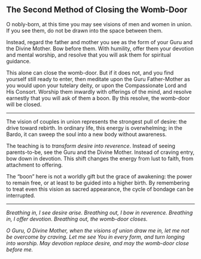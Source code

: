 ## The Second Method of Closing the Womb-Door

O nobly-born, at this time you may see visions of men and women in union. If you see them, do not be drawn into the space between them.

Instead, regard the father and mother you see as the form of your Guru and the Divine Mother. Bow before them. With humility, offer them your devotion and mental worship, and resolve that you will ask them for spiritual guidance.

This alone can close the womb-door. But if it does not, and you find yourself still ready to enter, then meditate upon the Guru Father-Mother as you would upon your tutelary deity, or upon the Compassionate Lord and His Consort. Worship them inwardly with offerings of the mind, and resolve earnestly that you will ask of them a boon. By this resolve, the womb-door will be closed.

---

The vision of couples in union represents the strongest pull of desire: the drive toward rebirth. In ordinary life, this energy is overwhelming; in the Bardo, it can sweep the soul into a new body without awareness.

The teaching is to *transform desire into reverence*. Instead of seeing parents-to-be, see the Guru and the Divine Mother. Instead of craving entry, bow down in devotion. This shift changes the energy from lust to faith, from attachment to offering.

The “boon” here is not a worldly gift but the grace of awakening: the power to remain free, or at least to be guided into a higher birth. By remembering to treat even this vision as sacred appearance, the cycle of bondage can be interrupted.

---

*Breathing in, I see desire arise.
Breathing out, I bow in reverence.
Breathing in, I offer devotion.
Breathing out, the womb-door closes.*

*O Guru, O Divine Mother,
when the visions of union draw me in,
let me not be overcome by craving.
Let me see You in every form,
and turn longing into worship.
May devotion replace desire,
and may the womb-door close before me.*
